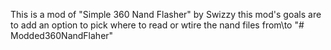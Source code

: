 This is a mod of "Simple 360 Nand Flasher" by Swizzy
this mod's goals are to add an option to pick where to read or wtire the nand files from\to
"# Modded360NandFlaher" 
